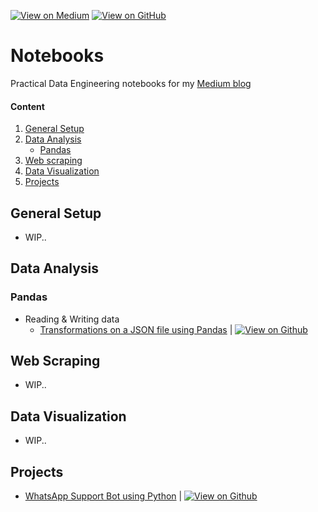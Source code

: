 [![View on Medium](https://img.shields.io/badge/Medium-View%20on%20Medium-red?logo=medium)](https://medium.com/@nachovargas) [![View on GitHub](https://img.shields.io/badge/GitHub-View_on_GitHub-blue?logo=GitHub)](https://github.com/nachovrgs/data-engineering)

# Notebooks

Practical Data Engineering notebooks for my [Medium blog](https://medium.com/@nachovargas)

#### Content

1. [General Setup](#general-setup)
2. [Data Analysis](#data-analysis)
   - [Pandas](#data-analysis/pandas)
3. [Web scraping](#web-scraping)
4. [Data Visualization](#data-visualization)
5. [Projects](#projects)

## General Setup

- WIP..

## Data Analysis

### Pandas

- Reading & Writing data
  - [Transformations on a JSON file using Pandas](https://medium.com/@nachovargas/transformations-on-a-json-file-using-pandas-eba831181a96) | [![View on Github](https://img.shields.io/badge/Github-Notebook-orange?logo=Github)](data-analysis/pandas/pandas-transformations-json.ipynb)

## Web Scraping

- WIP..

## Data Visualization

- WIP..

## Projects

- [WhatsApp Support Bot using Python](https://medium.com/@nachovargas/2b0e78fda078) | [![View on Github](https://img.shields.io/badge/Github-Notebook-orange?logo=Github)](projects/support-bot/README.md)
